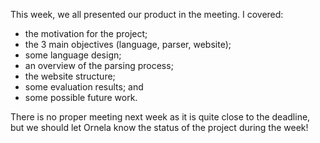 This week, we all presented our product in the meeting. I covered:

- the motivation for the project;
- the 3 main objectives (language, parser, website);
- some language design;
- an overview of the parsing process;
- the website structure;
- some evaluation results; and
- some possible future work.

There is no proper meeting next week as it is quite close to the deadline, but we should let Ornela know the status of the project during the week!